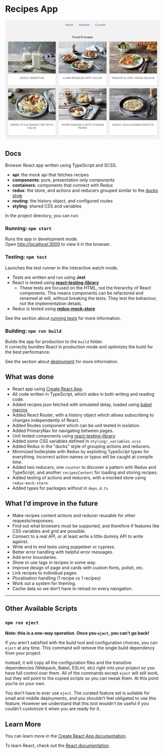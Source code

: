# Recipes App

![Screenshot of the recipes app](./docs/screenshot.png)

## Docs

Browser React app written using TypeScript and SCSS.

- **api**: the mock api that fetches recipes
- **components**: pure, presentation only components
- **containers**: components that connect with Redux
- **redux**: the store, and actions and reducers grouped similar to the [ducks style](https://github.com/erikras/ducks-modular-redux)
- **routing**: the history object, and configured routes
- **styling**: shared CSS and variables

In the project directory, you can run:

### Running: `npm start`

Runs the app in development mode.<br>
Open [http://localhost:3000](http://localhost:3000) to view it in the browser.

### Testing: `npm test`

Launches the test runner in the interactive watch mode.<br>

- Tests are written and run using **Jest**
- React is tested using [**react-testing-library**]((https://github.com/testing-library/react-testing-library))
  - These tests are focused on the HTML, not the hierarchy of React components. This means components can be refactored and renamed at will, without breaking the tests. They test the behaviour, not the implementation details.
- Redux is tested using [**redux-mock-store**](https://github.com/dmitry-zaets/redux-mock-store)

See the section about [running tests](https://facebook.github.io/create-react-app/docs/running-tests) for more information.

### Building: `npm run build`

Builds the app for production to the `build` folder.<br>
It correctly bundles React in production mode and optimizes the build for the best performance.

See the section about [deployment](https://facebook.github.io/create-react-app/docs/deployment) for more information.

## What was done

- React app using [Create React App](https://github.com/facebook/create-react-app).
- All code written in TypeScript, which aides in both writing and reading code.
- Added recipes.json fetched with simulated delay, loaded using [babel macros](https://github.com/kentcdodds/babel-plugin-macros)
- Added React Router, with a history object which allows subscribing to changes independently of React.
- Added Routes component which can be unit tested in isolation.
- Added PrimaryNav for navigating between pages.
- Unit tested components using [react-testing-library](https://github.com/testing-library/react-testing-library)
- Added some CSS variables defined in `styling/_variables.scss`
- Added Redux in the "ducks" style of grouping actions and reducers.
- Minimized boilerplate with Redux by exploiting TypeScript types for everything. Incorrect action names or typos will be caught at compile time.
- Added two reducers, one `counter` to discover a pattern with Redux and TypeScript, and another `recipesContent` for loading and storing recipes.
- Added testing of actions and reducers, with a mocked store using `redux-mock-store`.
- Added types for packages without in `deps.d.ts`

## What I’d improve in the future

- Make recipes content actions and reducer reusable for other requests/responses.
- Find out what browsers must be supported, and therefore if features like CSS variables and grid are possible.
- Connect to a real API, or at least write a little dummy API to write against.
- Write end to end tests using puppeteer or cypress.
- Better error handling with helpful error messages.
- Add error boundaries.
- Show or use tags in recipes in some way.
- Improve design of page and cards with custom fonts, polish, etc.
- Link recipes to individual pages.
- Pluralisation handling (1 recipe vs 1 recipes)
- Work out a system for theming.
- Cache data so we don’t have to reload on every navigation.

----

## Other Available Scripts

### `npm run eject`

**Note: this is a one-way operation. Once you `eject`, you can’t go back!**

If you aren’t satisfied with the build tool and configuration choices, you can `eject` at any time. This command will remove the single build dependency from your project.

Instead, it will copy all the configuration files and the transitive dependencies (Webpack, Babel, ESLint, etc) right into your project so you have full control over them. All of the commands except `eject` will still work, but they will point to the copied scripts so you can tweak them. At this point you’re on your own.

You don’t have to ever use `eject`. The curated feature set is suitable for small and middle deployments, and you shouldn’t feel obligated to use this feature. However we understand that this tool wouldn’t be useful if you couldn’t customize it when you are ready for it.

## Learn More

You can learn more in the [Create React App documentation](https://facebook.github.io/create-react-app/docs/getting-started).

To learn React, check out the [React documentation](https://reactjs.org/).
